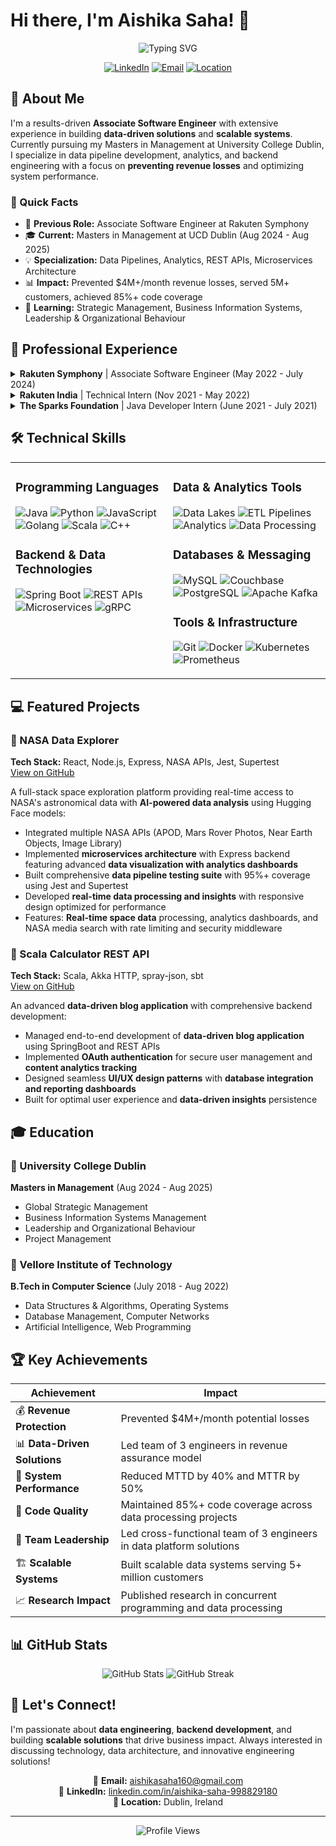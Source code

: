 # Hi there, I'm Aishika Saha! 👋

<div align="center">
  <img src="https://readme-typing-svg.herokuapp.com?font=Fira+Code&pause=1000&color=6C63FF&center=true&vCenter=true&width=435&lines=Associate+Software+Engineer;Masters+Student+at+UCD+Dublin;Building+Data-Driven+Solutions" alt="Typing SVG" />
</div>

<div align="center">
  
  [![LinkedIn](https://img.shields.io/badge/LinkedIn-0077B5?style=for-the-badge&logo=linkedin&logoColor=white)](https://linkedin.com/in/aishika-saha-998829180/)
  [![Email](https://img.shields.io/badge/Email-D14836?style=for-the-badge&logo=gmail&logoColor=white)](mailto:aishikasaha160@gmail.com)
  [![Location](https://img.shields.io/badge/Dublin,_Ireland-4285F4?style=for-the-badge&logo=google-maps&logoColor=white)](https://maps.google.com/?q=Dublin,Ireland)
  
</div>

## 🚀 About Me

I'm a results-driven **Associate Software Engineer** with extensive experience in building **data-driven solutions** and **scalable systems**. Currently pursuing my Masters in Management at University College Dublin, I specialize in data pipeline development, analytics, and backend engineering with a focus on **preventing revenue losses** and optimizing system performance.

### 🎯 Quick Facts
- 🔭 **Previous Role:** Associate Software Engineer at Rakuten Symphony
- 🎓 **Current:** Masters in Management at UCD Dublin (Aug 2024 - Aug 2025)
- 💡 **Specialization:** Data Pipelines, Analytics, REST APIs, Microservices Architecture
- 📊 **Impact:** Prevented $4M+/month revenue losses, served 5M+ customers, achieved 85%+ code coverage
- 🌱 **Learning:** Strategic Management, Business Information Systems, Leadership & Organizational Behaviour

## 💼 Professional Experience

<details>
<summary><b>Rakuten Symphony</b> | Associate Software Engineer (May 2022 - July 2024)</summary>

### 🎯 Key Achievements
- **💰 Revenue Protection**
  - Led development of **data-driven revenue assurance model** with team of 3 engineers
  - Prevented potential losses of **$4M+/month** through advanced data analytics
  
- **🏗️ Data Infrastructure & Analytics**
  - Managed large-scale **data platform** for telecom solutions using Java SpringBoot and Python
  - Built and maintained **data analytics tools** for backend development teams
  - Improved **data quality, reporting accuracy, and development velocity** across organization
  
- **🔌 API Development & Integration**
  - Designed and implemented **4 REST APIs** for data integration and reporting
  - Integrated **Revenue Assurance Model** with broader data ecosystem (12 microservices)
  - Employed **gRPC, Protocol Buffers, and Spring Cloud** for cross-platform communication
  
- **📊 Monitoring & Quality Assurance**
  - Implemented comprehensive **observability and monitoring framework**
  - Used Prometheus, OpenTelemetry, and SLF4J for distributed tracing
  - Reduced **MTTD by 40%** and **MTTR by 50%**
  - Established **data quality standards** using SonarQube, maintaining **85%+ code coverage**
  
- **👥 Cross-Functional Collaboration**
  - Collaborated with engineering teams to design **data architecture and analytics solutions**
  - Contributed to technical roadmaps for scalability and performance optimization
</details>

<details>
<summary><b>Rakuten India</b> | Technical Intern (Nov 2021 - May 2022)</summary>

### Key Contributions
- Developed and maintained **backend data services and analytics pipelines** using Python and Java
- Collaborated with cross-functional teams to design systems and build **data processing tools**
- Improved development efficiency across multiple projects using Linux and databases
- Gained hands-on experience with **Service Oriented Architecture** and data workflows
- Worked on scalable backend solutions and microservices integration for data processing
</details>

<details>
<summary><b>The Sparks Foundation</b> | Java Developer Intern (June 2021 - July 2021)</summary>

### Project Highlights
- Designed and developed secure backend architecture using
object-oriented programming principles, design patterns, and
microservices approach.
- Implemented multi-threaded modules for payment processing with
robust debugging, error handling capabilities, and RESTful API
integration.
</details>

## 🛠️ Technical Skills

<table>
<tr>
<td valign="top" width="50%">

### Programming Languages
![Java](https://img.shields.io/badge/Java-ED8B00?style=for-the-badge&logo=openjdk&logoColor=white)
![Python](https://img.shields.io/badge/Python-3776AB?style=for-the-badge&logo=python&logoColor=white)
![JavaScript](https://img.shields.io/badge/JavaScript-F7DF1E?style=for-the-badge&logo=javascript&logoColor=black)
![Golang](https://img.shields.io/badge/Go-00ADD8?style=for-the-badge&logo=go&logoColor=white)
![Scala](https://img.shields.io/badge/Scala-DC322F?style=for-the-badge&logo=scala&logoColor=white)
![C++](https://img.shields.io/badge/C++-00599C?style=for-the-badge&logo=cplusplus&logoColor=white)

### Backend & Data Technologies
![Spring Boot](https://img.shields.io/badge/Spring_Boot-6DB33F?style=for-the-badge&logo=spring&logoColor=white)
![REST APIs](https://img.shields.io/badge/REST_APIs-009688?style=for-the-badge&logo=fastapi&logoColor=white)
![Microservices](https://img.shields.io/badge/Microservices-FF6B6B?style=for-the-badge&logo=microservices&logoColor=white)
![gRPC](https://img.shields.io/badge/gRPC-4285F4?style=for-the-badge&logo=grpc&logoColor=white)

</td>
<td valign="top" width="50%">

### Data & Analytics Tools
![Data Lakes](https://img.shields.io/badge/Data_Lakes-FF9500?style=for-the-badge&logo=datalakes&logoColor=white)
![ETL Pipelines](https://img.shields.io/badge/ETL_Pipelines-4CAF50?style=for-the-badge&logo=etl&logoColor=white)
![Analytics](https://img.shields.io/badge/Analytics-9C27B0?style=for-the-badge&logo=analytics&logoColor=white)
![Data Processing](https://img.shields.io/badge/Data_Processing-2196F3?style=for-the-badge&logo=dataprocessing&logoColor=white)

### Databases & Messaging
![MySQL](https://img.shields.io/badge/MySQL-4479A1?style=for-the-badge&logo=mysql&logoColor=white)
![Couchbase](https://img.shields.io/badge/Couchbase-EA2328?style=for-the-badge&logo=couchbase&logoColor=white)
![PostgreSQL](https://img.shields.io/badge/PostgreSQL-336791?style=for-the-badge&logo=postgresql&logoColor=white)
![Apache Kafka](https://img.shields.io/badge/Apache_Kafka-231F20?style=for-the-badge&logo=apache-kafka&logoColor=white)

### Tools & Infrastructure
![Git](https://img.shields.io/badge/Git-F05032?style=for-the-badge&logo=git&logoColor=white)
![Docker](https://img.shields.io/badge/Docker-2496ED?style=for-the-badge&logo=docker&logoColor=white)
![Kubernetes](https://img.shields.io/badge/Kubernetes-326CE5?style=for-the-badge&logo=kubernetes&logoColor=white)
![Prometheus](https://img.shields.io/badge/Prometheus-E6522C?style=for-the-badge&logo=prometheus&logoColor=white)

</td>
</tr>
</table>

## 💻 Featured Projects

### 🚀 NASA Data Explorer
**Tech Stack:** React, Node.js, Express, NASA APIs, Jest, Supertest  
[View on GitHub](https://github.com/aishikasaha/nasa-react-express-app)

A full-stack space exploration platform providing real-time access to NASA's astronomical data with **AI-powered data analysis** using Hugging Face models:
- Integrated multiple NASA APIs (APOD, Mars Rover Photos, Near Earth Objects, Image Library)
- Implemented **microservices architecture** with Express backend featuring advanced **data visualization with analytics dashboards**
- Built comprehensive **data pipeline testing suite** with 95%+ coverage using Jest and Supertest
- Developed **real-time data processing and insights** with responsive design optimized for performance
- Features: **Real-time space data** processing, analytics dashboards, and NASA media search with rate limiting and security middleware

### 🧮 Scala Calculator REST API  
**Tech Stack:** Scala, Akka HTTP, spray-json, sbt  
[View on GitHub](https://github.com/aishikasaha/scala-calculator-api)

An advanced **data-driven blog application** with comprehensive backend development:
- Managed end-to-end development of **data-driven blog application** using SpringBoot and REST APIs
- Implemented **OAuth authentication** for secure user management and **content analytics tracking**
- Designed seamless **UI/UX design patterns** with **database integration and reporting dashboards**
- Built for optimal user experience and **data-driven insights** persistence

## 🎓 Education

### 🏫 University College Dublin
**Masters in Management** (Aug 2024 - Aug 2025)
- Global Strategic Management
- Business Information Systems Management
- Leadership and Organizational Behaviour
- Project Management

### 🏫 Vellore Institute of Technology
**B.Tech in Computer Science** (July 2018 - Aug 2022)
- Data Structures & Algorithms, Operating Systems
- Database Management, Computer Networks
- Artificial Intelligence, Web Programming

## 🏆 Key Achievements

<div align="center">
  
| Achievement | Impact |
|-------------|--------|
| 💰 **Revenue Protection** | Prevented $4M+/month potential losses |
| 📊 **Data-Driven Solutions** | Led team of 3 engineers in revenue assurance model |
| 🔧 **System Performance** | Reduced MTTD by 40% and MTTR by 50% |
| 🧪 **Code Quality** | Maintained 85%+ code coverage across data processing projects |
| 👥 **Team Leadership** | Led cross-functional team of 3 engineers in data platform solutions |
| 🏗️ **Scalable Systems** | Built scalable data systems serving 5+ million customers |
| 📈 **Research Impact** | Published research in concurrent programming and data processing |

</div>

## 📊 GitHub Stats

<div align="center">
  <img src="https://github-readme-stats.vercel.app/api?username=aishikasaha&show_icons=true&theme=radical" alt="GitHub Stats" />
  <img src="https://github-readme-streak-stats.herokuapp.com/?user=aishikasaha&theme=radical" alt="GitHub Streak" />
</div>

## 🤝 Let's Connect!

I'm passionate about **data engineering**, **backend development**, and building **scalable solutions** that drive business impact. Always interested in discussing technology, data architecture, and innovative engineering solutions!

<div align="center">
  
  📧 **Email:** aishikasaha160@gmail.com  
  💼 **LinkedIn:** [linkedin.com/in/aishika-saha-998829180](https://linkedin.com/in/aishika-saha-998829180/)  
  📍 **Location:** Dublin, Ireland  
  
</div>

---

<div align="center">
  <img src="https://komarev.com/ghpvc/?username=aishikasaha&color=6C63FF&style=flat-square" alt="Profile Views" />
</div>
